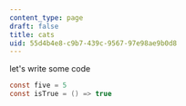 ```yaml
---
content_type: page
draft: false
title: cats
uid: 55d4b4e8-c9b7-439c-9567-97e98ae9b0d8
---
```

let's write some code

```c
const five = 5
const isTrue = () => true
```